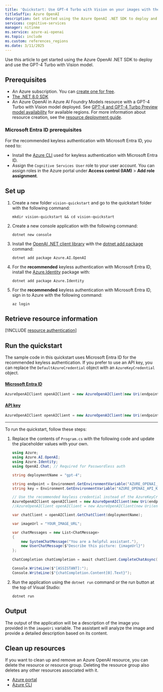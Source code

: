```yaml
---
title: 'Quickstart: Use GPT-4 Turbo with Vision on your images with the .NET SDK'
titleSuffix: Azure OpenAI
description: Get started using the Azure OpenAI .NET SDK to deploy and use the GPT-4 Turbo with Vision model.
services: cognitive-services
manager: nitinme
ms.service: azure-ai-openai
ms.topic: include
ms.custom: references_regions
ms.date: 3/11/2025
---
```


Use this article to get started using the Azure OpenAI .NET SDK to deploy and use the GPT-4 Turbo with Vision model. 

## Prerequisites

- An Azure subscription. You can [create one for free](https://azure.microsoft.com/free/cognitive-services?azure-portal=true).
- [The .NET 8.0 SDK](https://dotnet.microsoft.com/en-us/download)
- An Azure OpenAI in Azure AI Foundry Models resource with a GPT-4 Turbo with Vision model deployed. See [GPT-4 and GPT-4 Turbo Preview model availability](../concepts/models.md#gpt-4-and-gpt-4-turbo-model-availability) for available regions. For more information about resource creation, see the [resource deployment guide](/azure/ai-services/openai/how-to/create-resource).

### Microsoft Entra ID prerequisites

For the recommended keyless authentication with Microsoft Entra ID, you need to:
- Install the [Azure CLI](/cli/azure/install-azure-cli) used for keyless authentication with Microsoft Entra ID.
- Assign the `Cognitive Services User` role to your user account. You can assign roles in the Azure portal under **Access control (IAM)** > **Add role assignment**.

## Set up

1. Create a new folder `vision-quickstart` and go to the quickstart folder with the following command:

    ```shell
    mkdir vision-quickstart && cd vision-quickstart
    ```

1. Create a new console application with the following command:

    ```shell
    dotnet new console
    ```

3. Install the [OpenAI .NET client library](https://www.nuget.org/packages/Azure.AI.OpenAI/) with the [dotnet add package](/dotnet/core/tools/dotnet-add-package) command:

    ```console
    dotnet add package Azure.AI.OpenAI
    ```

1. For the **recommended** keyless authentication with Microsoft Entra ID, install the [Azure.Identity](https://www.nuget.org/packages/Azure.Identity) package with:

    ```console
    dotnet add package Azure.Identity
    ```

1. For the **recommended** keyless authentication with Microsoft Entra ID, sign in to Azure with the following command:

    ```console
    az login
    ```

## Retrieve resource information

[!INCLUDE [resource authentication](resource-authentication.md)]

## Run the quickstart

The sample code in this quickstart uses Microsoft Entra ID for the recommended keyless authentication. If you prefer to use an API key, you can replace the `DefaultAzureCredential` object with an `AzureKeyCredential` object. 

#### [Microsoft Entra ID](#tab/keyless)

```csharp
AzureOpenAIClient openAIClient = new AzureOpenAIClient(new Uri(endpoint), new DefaultAzureCredential()); 
```

#### [API key](#tab/api-key)

```csharp
AzureOpenAIClient openAIClient = new AzureOpenAIClient(new Uri(endpoint), new AzureKeyCredential(key));
```
---

To run the quickstart, follow these steps:

1. Replace the contents of `Program.cs` with the following code and update the placeholder values with your own.

    ```csharp
    using Azure;
    using Azure.AI.OpenAI;
    using Azure.Identity;
    using OpenAI.Chat; // Required for Passwordless auth
    
    string deploymentName = "gpt-4";
    
    string endpoint = Environment.GetEnvironmentVariable("AZURE_OPENAI_ENDPOINT") ?? "https://<your-resource-name>.openai.azure.com/";
    string key = Environment.GetEnvironmentVariable("AZURE_OPENAI_API_KEY") ?? "<your-key>";
    
    // Use the recommended keyless credential instead of the AzureKeyCredential credential.
    AzureOpenAIClient openAIClient = new AzureOpenAIClient(new Uri(endpoint), new DefaultAzureCredential()); 
    //AzureOpenAIClient openAIClient = new AzureOpenAIClient(new Uri(endpoint), new AzureKeyCredential(key));

    var chatClient = openAIClient.GetChatClient(deploymentName);
    
    var imageUrl = "YOUR_IMAGE_URL";
    
    var chatMessages = new List<ChatMessage>
    {
        new SystemChatMessage("You are a helpful assistant."),
        new UserChatMessage($"Describe this picture: {imageUrl}")
    };
        
    ChatCompletion chatCompletion = await chatClient.CompleteChatAsync(chatMessages);
    
    Console.WriteLine($"[ASSISTANT]:");
    Console.WriteLine($"{chatCompletion.Content[0].Text}");
    ```

1. Run the application using the `dotnet run` command or the run button at the top of Visual Studio:

    ```dotnetcli
    dotnet run
    ```

## Output

The output of the application will be a description of the image you provided in the `imageUri` variable. The assistant will analyze the image and provide a detailed description based on its content.

## Clean up resources

If you want to clean up and remove an Azure OpenAI resource, you can delete the resource or resource group. Deleting the resource group also deletes any other resources associated with it.

- [Azure portal](../../multi-service-resource.md?pivots=azportal#clean-up-resources)
- [Azure CLI](../../multi-service-resource.md?pivots=azcli#clean-up-resources)


